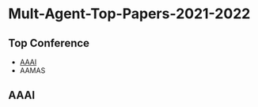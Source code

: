 # Mult-Agent-Top-Papers-2021-2022

## Top Conference
* [AAAI](https://github.com/Huafeng-XU/Mult-Agent-Top-Papers-2021-2022#AAAI)
* AAMAS

## AAAI
